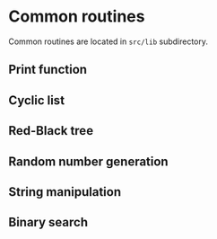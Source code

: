 # Common routines

Common routines are located in `src/lib` subdirectory.

## Print function

## Cyclic list

## Red-Black tree

## Random number generation

## String manipulation

## Binary search
